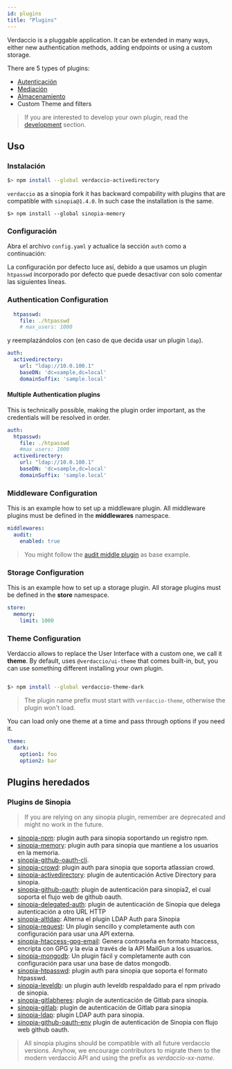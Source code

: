 ```yaml
---
id: plugins
title: "Plugins"
---
```


Verdaccio is a pluggable application. It can be extended in many ways, either new authentication methods, adding endpoints or using a custom storage.

There are 5 types of plugins:

* [Autenticación](plugin-auth.md)
* [Mediación](plugin-middleware.md)
* [Almacenamiento](plugin-storage.md)
* Custom Theme and filters

> If you are interested to develop your own plugin, read the [development](dev-plugins.md) section.

## Uso

### Instalación

```bash
$> npm install --global verdaccio-activedirectory
```

`verdaccio` as a sinopia fork it has backward compability with plugins that are compatible with `sinopia@1.4.0`. In such case the installation is the same.

```
$> npm install --global sinopia-memory
```

### Configuración

Abra el archivo `config.yaml` y actualice la sección `auth` como a continuación:

La configuración por defecto luce así, debido a que usamos un plugin `htpasswd` incorporado por defecto que puede desactivar con solo comentar las siguientes líneas.


### Authentication Configuration

```yaml
  htpasswd:
    file: ./htpasswd
    # max_users: 1000
```

y reemplazándolos con (en caso de que decida usar un plugin `ldap`).

```yaml
auth:
  activedirectory:
    url: "ldap://10.0.100.1"
    baseDN: 'dc=sample,dc=local'
    domainSuffix: 'sample.local'
```

#### Multiple Authentication plugins

This is technically possible, making the plugin order important, as the credentials will be resolved in order.

```yaml
auth:
  htpasswd:
    file: ./htpasswd
    #max_users: 1000
  activedirectory:
    url: "ldap://10.0.100.1"
    baseDN: 'dc=sample,dc=local'
    domainSuffix: 'sample.local'
```

### Middleware Configuration

This is an example how to set up a middleware plugin. All middleware plugins must be defined in the **middlewares** namespace.

```yaml
middlewares:
  audit:
    enabled: true
```

> You might follow the [audit middle plugin](https://github.com/verdaccio/verdaccio-audit) as base example.

### Storage Configuration

This is an example how to set up a storage plugin. All storage plugins must be defined in the **store** namespace.

```yaml
store:
  memory:
    limit: 1000
```

### Theme Configuration

Verdaccio allows to replace the User Interface with a custom one, we call it **theme**. By default, uses `@verdaccio/ui-theme` that comes built-in, but, you can use something different installing your own plugin.

```bash

$> npm install --global verdaccio-theme-dark

```

> The plugin name prefix must start with `verdaccio-theme`, otherwise the plugin won't load.


You can load only one theme at a time and pass through options if you need it.

```yaml
theme:
  dark:
    option1: foo
    option2: bar
```

## Plugins heredados

### Plugins de Sinopia

> If you are relying on any sinopia plugin, remember are deprecated and might no work in the future.

* [sinopia-npm](https://www.npmjs.com/package/sinopia-npm): plugin auth para sinopia soportando un registro npm.
* [sinopia-memory](https://www.npmjs.com/package/sinopia-memory): plugin auth para sinopia que mantiene a los usuarios en la memoria.
* [sinopia-github-oauth-cli](https://www.npmjs.com/package/sinopia-github-oauth-cli).
* [sinopia-crowd](https://www.npmjs.com/package/sinopia-crowd): plugin auth para sinopia que soporta atlassian crowd.
* [sinopia-activedirectory](https://www.npmjs.com/package/sinopia-activedirectory): plugin de autenticación Active Directory para sinopia.
* [sinopia-github-oauth](https://www.npmjs.com/package/sinopia-github-oauth): plugin de autenticación para sinopia2, el cual soporta el flujo web de github oauth.
* [sinopia-delegated-auth](https://www.npmjs.com/package/sinopia-delegated-auth): plugin de autenticación de Sinopia que delega autenticación a otro URL HTTP
* [sinopia-altldap](https://www.npmjs.com/package/sinopia-altldap): Alterna el plugin LDAP Auth para Sinopia
* [sinopia-request](https://www.npmjs.com/package/sinopia-request): Un plugin sencillo y completamente auth con configuración para usar una API externa.
* [sinopia-htaccess-gpg-email](https://www.npmjs.com/package/sinopia-htaccess-gpg-email): Genera contraseña en formato htaccess, encripta con GPG y la evía a través de la API MailGun a los usuarios.
* [sinopia-mongodb](https://www.npmjs.com/package/sinopia-mongodb): Un plugin fácil y completamente auth con configuración para usar una base de datos mongodb.
* [sinopia-htpasswd](https://www.npmjs.com/package/sinopia-htpasswd): plugin auth para sinopia que soporta el formato htpasswd.
* [sinopia-leveldb](https://www.npmjs.com/package/sinopia-leveldb): un plugin auth leveldb respaldado para el npm privado de sinopia.
* [sinopia-gitlabheres](https://www.npmjs.com/package/sinopia-gitlabheres): plugin de autenticación de Gitlab para sinopia.
* [sinopia-gitlab](https://www.npmjs.com/package/sinopia-gitlab): plugin de autenticación de Gitlab para sinopia
* [sinopia-ldap](https://www.npmjs.com/package/sinopia-ldap): plugin LDAP auth para sinopia.
* [sinopia-github-oauth-env](https://www.npmjs.com/package/sinopia-github-oauth-env) plugin de autenticación de Sinopia con flujo web github oauth.

> All sinopia plugins should be compatible with all future verdaccio versions. Anyhow, we encourage contributors to migrate them to the modern verdaccio API and using the prefix as *verdaccio-xx-name*.

